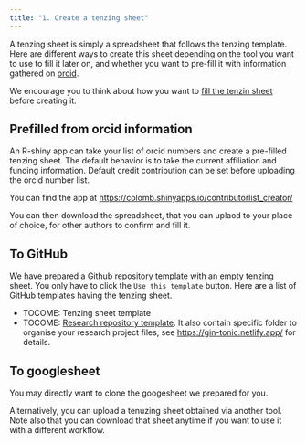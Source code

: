 ```yaml
---
title: "1. Create a tenzing sheet"
---
```


A tenzing sheet is simply a spreadsheet that follows the tenzing template. Here are different ways to create this sheet depending on the tool you want to use to fill it later on, and whether you want to pre-fill it with information gathered on [orcid](https://orcid.org/).

We encourage you to think about how you want to [fill the tenzin sheet](/step2) before creating it.

## Prefilled from orcid information

An R-shiny app can take your list of orcid numbers and create a pre-filled tenzing sheet. The default behavior is to take the current affiliation and funding information. Default credit contribution can be set before uploading the orcid number list.

You can find the app at https://colomb.shinyapps.io/contributorlist_creator/

You can then download the spreadsheet, that you can uplaod to your place of choice, for other authors to confirm and fill it. 

## To GitHub

We have prepared a Github repository template with an empty tenzing sheet. You only have to click the `Use this template` button. Here are a list of GitHub templates having the tenzing sheet.

- TOCOME: Tenzing sheet template
- TOCOME: [Research repository template](https://github.com/tonic-team/Tonic-Research-Project-Template). It also contain specific folder to organise your research project files, see https://gin-tonic.netlify.app/ for details.


## To googlesheet

You may directly want to clone the googesheet we prepared for you. 

Alternatively, you can upload a tenuzing sheet obtained via another tool.
Note also that you can download that sheet anytime if you want to use it with a different workflow.
